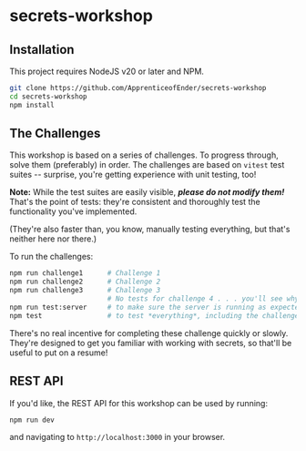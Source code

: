 # secrets-workshop

## Installation

This project requires NodeJS v20 or later and NPM.

```bash
git clone https://github.com/ApprenticeofEnder/secrets-workshop
cd secrets-workshop
npm install
```

## The Challenges

This workshop is based on a series of challenges. To progress through, solve them (preferably) in order.
The challenges are based on `vitest` test suites -- surprise, you're getting experience with unit testing, too!

**Note:** While the test suites are easily visible, **_please do not modify them!_**
That's the point of tests: they're consistent and thoroughly test the functionality you've implemented.

(They're also faster than, you know, manually testing everything, but that's neither here nor there.)

To run the challenges:

```bash
npm run challenge1      # Challenge 1
npm run challenge2      # Challenge 2
npm run challenge3      # Challenge 3
                        # No tests for challenge 4 . . . you'll see why!
npm run test:server     # to make sure the server is running as expected
npm test                # to test *everything*, including the challenges
```

There's no real incentive for completing these challenge quickly or slowly.
They're designed to get you familiar with working with secrets, so that'll be useful to put on a resume!

## REST API

If you'd like, the REST API for this workshop can be used by running:
```bash
npm run dev
```
and navigating to `http://localhost:3000` in your browser.
